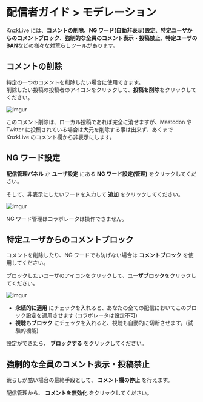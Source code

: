 # 配信者ガイド > モデレーション

KnzkLive には、**コメントの削除**、**NG ワード(自動非表示)設定**、**特定ユーザからのコメントブロック**、**強制的な全員のコメント表示・投稿禁止**、**特定ユーザの BAN**などの様々な対荒らしツールがあります。

## コメントの削除

特定の一つのコメントを削除したい場合に使用できます。  
削除したい投稿の投稿者のアイコンをクリックして、**投稿を削除**をクリックしてください。

![Imgur](https://i.imgur.com/TzRHvvx.png)

<Note type="warning">

このコメント削除は、ローカル投稿であれば完全に消せますが、Mastodon や Twitter に投稿されている場合は大元を削除する事は出来ず、あくまで KnzkLive のコメント欄から非表示にします。

</Note>

## NG ワード設定

**配信管理パネル** か **ユーザ設定** にある **NG ワード設定(管理)** をクリックしてください。

そして、非表示にしたいワードを入力して **追加** をクリックしてください。

![Imgur](https://i.imgur.com/6lgPFqe.png)

<Note type="warning">

NG ワード管理はコラボレータは操作できません。

</Note>

## 特定ユーザからのコメントブロック

コメントを削除したり、NG ワードでも防げない場合は **コメントブロック** を使用してください。

ブロックしたいユーザのアイコンをクリックして、**ユーザブロック**をクリックしてください。

![Imgur](https://i.imgur.com/qZr4R1Z.png)

- **永続的に適用** にチェックを入れると、あなたの全ての配信においてこのブロック設定を適用させます (コラボレータは設定不可)
- **視聴もブロック** にチェックを入れると、視聴も自動的に切断させます。(試験的機能)

設定ができたら、 **ブロックする** をクリックしてください。

## 強制的な全員のコメント表示・投稿禁止

荒らしが酷い場合の最終手段として、 **コメント欄の停止** を行えます。

配信管理から、 **コメントを無効化** をクリックしてください。
